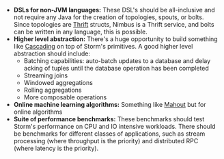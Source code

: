  * **DSLs for non-JVM languages:** These DSL's should be all-inclusive and not require any Java for the creation of topologies, spouts, or bolts. Since topologies are [Thrift](http://thrift.apache.org/) structs, Nimbus is a Thrift service, and bolts can be written in any language, this is possible.
 * **Higher level abstraction:** There's a huge opportunity to build something like [Cascading](http://www.cascading.org/) on top of Storm's primitives. A good higher level abstraction should include:
   * Batching capabilities: auto-batch updates to a database and delay acking of tuples until the database operation has been completed
   * Streaming joins
   * Windowed aggregations
   * Rolling aggregations
   * More composable operations
 * **Online machine learning algorithms:** Something like [Mahout](http://mahout.apache.org/) but for online algorithms
 * **Suite of performance benchmarks:** These benchmarks should test Storm's performance on CPU and IO intensive workloads. There should be benchmarks for different classes of applications, such as stream processing (where throughput is the priority) and distributed RPC (where latency is the priority). 